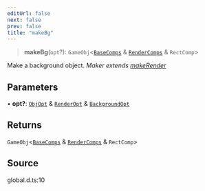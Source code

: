 ```yaml
---
editUrl: false
next: false
prev: false
title: "makeBg"
---
```


> **makeBg**(`opt`?): `GameObj`\<[`BaseComps`](../type-aliases/BaseComps.md) & [`RenderComps`](../type-aliases/RenderComps.md) & `RectComp`\>

Make a background object.
*Maker extends [makeRender](../../../../../api/functions/makerender)*

## Parameters

• **opt?**: [`ObjOpt`](../type-aliases/ObjOpt.md) & [`RenderOpt`](../type-aliases/RenderOpt.md) & [`BackgroundOpt`](../type-aliases/BackgroundOpt.md)

## Returns

`GameObj`\<[`BaseComps`](../type-aliases/BaseComps.md) & [`RenderComps`](../type-aliases/RenderComps.md) & `RectComp`\>

## Source

global.d.ts:10
